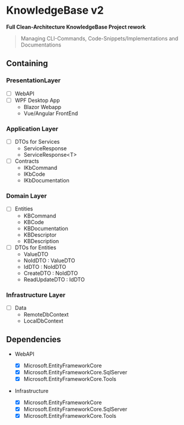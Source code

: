 # KnowledgeBase v2

**Full Clean-Architecture KnowledgeBase Project rework**

> Managing CLI-Commands, Code-Snippets/Implementations and Documentations

## Containing

### PresentationLayer

- [ ] WebAPI
- [ ] WPF Desktop App
  - Blazor Webapp
  - Vue/Angular FrontEnd

### Application Layer

- [ ] DTOs for Services
  - ServiceResponse
  - ServiceResponse\<T>
- [ ] Contracts
  - IKbCommand
  - IKbCode
  - IKbDocumentation

### Domain Layer

- [ ] Entities
  - KBCommand
  - KBCode
  - KBDocumentation
  - KBDescriptor
  - KBDescription
- [ ] DTOs for Entities
  - ValueDTO
  - NoIdDTO : ValueDTO
  - IdDTO : NoIdDTO
  - CreateDTO : NoIdDTO
  - ReadUpdateDTO : IdDTO

### Infrastructure Layer

- [ ] Data
  - RemoteDbContext
  - LocalDbContext

## Dependencies

- WebAPI

  - [x] Microsoft.EntityFrameworkCore
  - [x] Microsoft.EntityFrameworkCore.SqlServer
  - [x] Microsoft.EntityFrameworkCore.Tools

- Infrastructure
  - [x] Microsoft.EntityFrameworkCore
  - [x] Microsoft.EntityFrameworkCore.SqlServer
  - [x] Microsoft.EntityFrameworkCore.Tools
